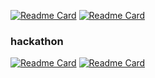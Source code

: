 [![Readme Card](https://github-readme-stats.vercel.app/api/pin/?username=DSM-InTechs&repo=InTechs-backend&theme=github_dark)](https://github.com/anuraghazra/github-readme-stats) [![Readme Card](https://github-readme-stats.vercel.app/api/pin/?username=QuQzQ&repo=Backend&theme=github_dark)](https://github.com/anuraghazra/github-readme-stats)


### hackathon
[![Readme Card](https://github-readme-stats.vercel.app/api/pin/?username=i-dle&repo=gilmong_backend&theme=github_dark)](https://github.com/anuraghazra/github-readme-stats) [![Readme Card](https://github-readme-stats.vercel.app/api/pin/?username=BongManYoung&repo=backend&theme=github_dark)](https://github.com/BongManYoung/Backend)
